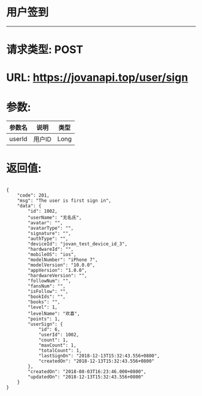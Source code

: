 # 用户签到
---
# 请求类型: POST
# URL: https://jovanapi.top/user/sign
# 参数:
参数名 | 说明                   | 类型
----- |----------------------- | ----
userId  | 用户ID   | Long
# 返回值:
<pre><code>
{
    "code": 201,
    "msg": "The user is first sign in",
    "data": {
        "id": 1002,
        "userName": "无名氏",
        "avatar": "",
        "avatarType": "",
        "signature": "",
        "authType": "",
        "deviceId": "jovan_test_device_id_3",
        "hardwareId": "",
        "mobileOS": "ios",
        "modelNumber": "iPhone 7",
        "modelVersion": "10.0.0",
        "appVersion": "1.0.0",
        "hardwareVersion": "",
        "followNum": "",
        "fansNum": "",
        "isFollow": "",
        "bookIds": "",
        "books": "",
        "level": 1,
        "levelName": "欢喜",
        "points": 1,
        "userSign": {
            "id": 6,
            "userId": 1002,
            "count": 1,
            "maxCount": 1,
            "totalCount": 1,
            "lastSignOn": "2018-12-13T15:32:43.556+0800",
            "createdOn": "2018-12-13T15:32:43.556+0800"
        },
        "createdOn": "2018-08-03T16:23:46.000+0800",
        "updatedOn": "2018-12-13T15:32:43.556+0800"
    }
}
</code></pre>
